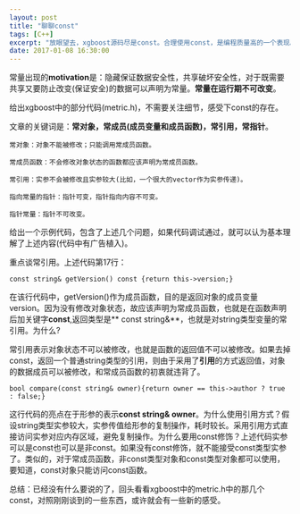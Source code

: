 ```yaml
---
layout: post
title: "聊聊const"
tags: [C++]
excerpt: "放眼望去，xgboost源码尽是const。合理使用const，是编程质量高的一个表现。谁说的，出来，我保证不给他鼓掌。隐藏保证数据安全性，共享破坏数据安全性。"
date: 2017-01-08 16:30:00
---
```


常量出现的**motivation**是：隐藏保证数据安全性，共享破坏安全性，对于既需要共享又要防止改变(保证安全)的数据可以声明为常量。**常量在运行期不可改变**。

给出xgboost中的部分代码(metric.h)，不需要关注细节，感受下const的存在。

<script src="https://gist.github.com/zhpmatrix/986d63c9ba44b611fd3bacba442501fb.js"></script>

文章的关键词是：**常对象，常成员(成员变量和成员函数)，常引用，常指针**。

    常对象：对象不能被修改；只能调用常成员函数。

    常成员函数：不会修改对象状态的函数都应该声明为常成员函数。

    常引用：实参不会被修改且实参较大(比如，一个很大的vector作为实参传递)。

    指向常量的指针：指针可变，指针指向内容不可变。

    指针常量：指针不可改变。

给出一个示例代码，包含了上述几个问题，如果代码调试通过，就可以认为基本理解了上述内容(代码中有广告植入)。

<script src="https://gist.github.com/zhpmatrix/711e4cc7428ac0885fca1237fa27c946.js"></script>

重点谈常引用。上述代码第17行：
    
    const string& getVersion() const {return this->version;}

在该行代码中，getVersion()作为成员函数，目的是返回对象的成员变量version。因为没有修改对象状态，故应该声明为常成员函数，也就是在函数声明后加关键字**const**,返回类型是** const string&**，也就是对string类型变量的常引用。为什么?

常引用表示对象状态不可以被修改，也就是函数的返回值不可以被修改。如果去掉const，返回一个普通string类型的引用，则由于采用了**引用**的方式返回值，对象的数据成员可以被修改，和常成员函数的初衷就违背了。

    bool compare(const string& owner){return owner == this->author ? true : false;}

这行代码的亮点在于形参的表示**const string& owner**。为什么使用引用方式？假设string类型实参较大，实参传值给形参的复制操作，耗时较长。采用引用方式直接访问实参对应内存区域，避免复制操作。为什么要用const修饰？上述代码实参可以是const也可以是非const。如果没有const修饰，就不能接受const类型实参了。类似的，对于常成员函数，非const类型对象和const类型对象都可以使用，要知道，const对象只能访问const函数。

总结：已经没有什么要说的了，回头看看xgboost中的metric.h中的那几个const，对照刚刚谈到的一些东西，或许就会有一些新的感受。